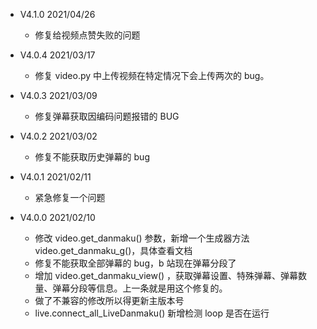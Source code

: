 + V4.1.0  2021/04/26
    + 修复给视频点赞失败的问题

+ V4.0.4  2021/03/17
    + 修复 video.py 中上传视频在特定情况下会上传两次的 bug。

+ V4.0.3  2021/03/09
    + 修复弹幕获取因编码问题报错的 BUG

+ V4.0.2  2021/03/02
    + 修复不能获取历史弹幕的 bug

+ V4.0.1  2021/02/11
    + 紧急修复一个问题

+ V4.0.0  2021/02/10
    + 修改 video.get_danmaku() 参数，新增一个生成器方法 video.get_danmaku_g()，具体查看文档
    + 修复不能获取全部弹幕的 bug，b 站现在弹幕分段了
    + 增加 video.get_danmaku_view() ，获取弹幕设置、特殊弹幕、弹幕数量、弹幕分段等信息。上一条就是用这个修复的。
    + 做了不兼容的修改所以得更新主版本号
    + live.connect_all_LiveDanmaku() 新增检测 loop 是否在运行